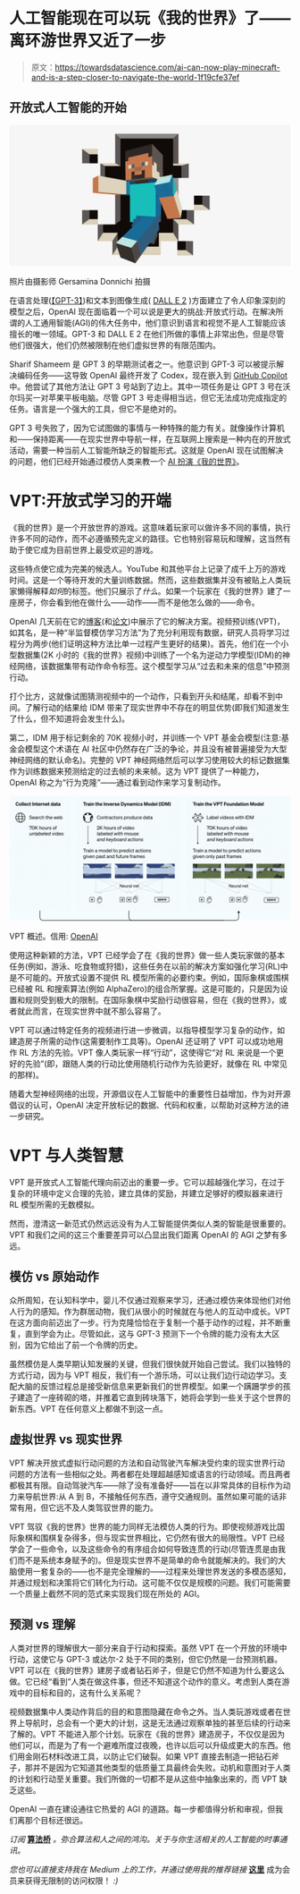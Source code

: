# 人工智能现在可以玩《我的世界》了——离环游世界又近了一步

> 原文：<https://towardsdatascience.com/ai-can-now-play-minecraft-and-is-a-step-closer-to-navigate-the-world-1f19cfe37ef>

## 开放式人工智能的开始

![](img/0464a7331aebdc9a337aaad740a2bf2b.png)

照片由摄影师 Gersamina Donnichi 拍摄

在语言处理([【GPT-3】](/gpt-3-a-complete-overview-190232eb25fd))和文本到图像生成( [DALL E 2](/dall-e-2-explained-the-promise-and-limitations-of-a-revolutionary-ai-3faf691be220) )方面建立了令人印象深刻的模型之后，OpenAI 现在面临着一个可以说是更大的挑战:开放式行动。在解决所谓的人工通用智能(AGI)的伟大任务中，他们意识到语言和视觉不是人工智能应该擅长的唯一领域。GPT-3 和 DALL E 2 在他们所做的事情上非常出色，但是尽管他们很强大，他们仍然被限制在他们虚拟世界的有限范围内。

Sharif Shameem 是 GPT 3 的早期测试者之一。他意识到 GPT-3 可以被提示解决编码任务——这导致 OpenAI 最终开发了 Codex，现在嵌入到 [GitHub Copilot](/github-copilot-a-new-generation-of-ai-programmers-327e3c7ef3ae) 中。他尝试了其他方法让 GPT 3 号站到了边上。其中一项任务是让 GPT 3 号在沃尔玛买一对苹果平板电脑。尽管 GPT 3 号走得相当远，但它无法成功完成指定的任务。语言是一个强大的工具，但它不是绝对的。

GPT 3 号失败了，因为它试图做的事情与一种特殊的能力有关。就像操作计算机和——保持距离——在现实世界中导航一样，在互联网上搜索是一种内在的开放式活动，需要一种当前人工智能所缺乏的智能形式。这就是 OpenAI 现在试图解决的问题，他们已经开始通过模仿人类来教一个 [AI 扮演《我的世界》](https://openai.com/blog/vpt/)。

# VPT:开放式学习的开端

《我的世界》是一个开放世界的游戏。这意味着玩家可以做许多不同的事情，执行许多不同的动作，而不必遵循预先定义的路径。它也特别容易玩和理解，这当然有助于使它成为目前世界上最受欢迎的游戏。

这些特点使它成为完美的候选人。YouTube 和其他平台上记录了成千上万的游戏时间。这是一个等待开发的大量训练数据。然而，这些数据集并没有被贴上人类玩家懒得解释*如何*的标签。他们只展示了*什么*。如果一个玩家在《我的世界》建了一座房子，你会看到他在做什么——动作——而不是他怎么做的——命令。

OpenAI 几天前在它的[博客](https://openai.com/blog/vpt/)(和[论文](https://cdn.openai.com/vpt/Paper.pdf))中展示了它的解决方案。视频预训练(VPT)，如其名，是一种“半监督模仿学习方法”为了充分利用现有数据，研究人员将学习过程分为两步(他们证明这种方法比单一过程产生更好的结果)。首先，他们在一个小型数据集(2K 小时的《我的世界》视频)中训练了一个名为逆动力学模型(IDM)的神经网络，该数据集带有动作命令标签。这个模型学习从“过去和未来的信息”中预测行动。

打个比方，这就像试图猜测视频中的一个动作，只看到开头和结尾，却看不到中间。了解行动的结果给 IDM 带来了现实世界中不存在的明显优势(即我们知道发生了什么，但不知道将会发生什么)。

第二，IDM 用于标记剩余的 70K 视频小时，并训练一个 VPT 基金会模型(注意:基金会模型这个术语在 AI 社区中仍然存在广泛的争论，并且没有被普遍接受为大型神经网络的默认命名)。完整的 VPT 神经网络然后可以学习使用较大的标记数据集作为训练数据来预测给定的过去帧的未来帧。这为 VPT 提供了一种能力，OpenAI 称之为“行为克隆”——通过看到动作来学习复制动作。

![](img/9d39326aaa10659ad3475cba49905ae3.png)

VPT 概述。信用: [OpenAI](https://openai.com/blog/vpt/)

使用这种新颖的方法，VPT 已经学会了在《我的世界》做一些人类玩家做的基本任务(例如，游泳、吃食物或狩猎)，这些任务在以前的解决方案如强化学习(RL)中是不可能的。开放式设置不提供 RL 模型所需的必要约束。例如，国际象棋或围棋已经被 RL 和搜索算法(例如 AlphaZero)的组合所掌握。这是可能的，只是因为设置和规则受到极大的限制。在国际象棋中奖励行动很容易，但在《我的世界》，或者就此而言，在现实世界中就不那么容易了。

VPT 可以通过特定任务的视频进行进一步微调，以指导模型学习复杂的动作，如建造房子所需的动作(这需要制作工具等)。OpenAI 还证明了 VPT 可以成功地用作 RL 方法的先验。VPT 像人类玩家一样“行动”，这使得它“对 RL 来说是一个更好的先验”(即，跟随人类的行动比使用随机行动作为先验更好，就像在 RL 中常见的那样)。

随着大型神经网络的出现，开源倡议在人工智能中的重要性日益增加，作为对开源倡议的认可，OpenAI 决定开放标记的数据、代码和权重，以帮助对这种方法的进一步研究。

# VPT 与人类智慧

VPT 是开放式人工智能代理向前迈出的重要一步。它可以超越强化学习，在过于复杂的环境中定义合理的先验，建立具体的奖励，并建立足够好的模拟器来进行 RL 模型所需的无数模拟。

然而，澄清这一新范式仍然远远没有为人工智能提供类似人类的智能是很重要的。VPT 和我们之间的这三个重要差异可以凸显出我们距离 OpenAI 的 AGI 之梦有多远。

## 模仿 vs 原始动作

众所周知，在认知科学中，婴儿不仅通过观察来学习，还通过模仿来体现他们对他人行为的感知。作为群居动物，我们从很小的时候就在与他人的互动中成长。VPT 在这方面向前迈出了一步。行为克隆恰恰在于复制一个基于动作的过程，并不断重复，直到学会为止。尽管如此，这与 GPT-3 预测下一个令牌的能力没有太大区别，因为它给出了前一个令牌的历史。

虽然模仿是人类早期认知发展的关键，但我们很快就开始自己尝试。我们以独特的方式行动，因为与 VPT 相反，我们有一个游乐场，可以让我们边行动边学习。支配大脑的反馈过程总是接受新信息来更新我们的世界模型。如果一个蹒跚学步的孩子建造了一座砖砌的塔，并推着它直到砖块落下，她将会学到一些关于这个世界的新东西。VPT 在任何意义上都做不到这一点。

## **虚拟世界 vs 现实世界**

VPT 解决开放式虚拟行动问题的方法和自动驾驶汽车解决受约束的现实世界行动问题的方法有一些相似之处。两者都在处理超越感知或语言的行动领域。而且两者都极其有限。自动驾驶汽车——除了没有准备好——旨在以非常具体的目标作为动力来导航世界:从 A 到 B，不接触任何东西，遵守交通规则。虽然如果可能的话非常有用，但它远不及人类驾驭世界的能力。

VPT 驾驭《我的世界》世界的能力同样无法模仿人类的行为。即使视频游戏比国际象棋和围棋复杂得多，但与现实世界相比，它仍然有很大的局限性。VPT 已经学会了一些命令，以及这些命令的有序组合如何导致连贯的行动(尽管连贯是由我们而不是系统本身赋予的)。但是现实世界不是简单的命令就能解决的。我们的大脑使用一套复杂的——也不是完全理解的——过程来处理世界发送的多模态感知，并通过规划和决策将它们转化为行动。这可能不仅仅是规模的问题。我们可能需要一个质量上截然不同的范式来实现我们现在所处的 AGI。

## **预测 vs 理解**

人类对世界的理解很大一部分来自于行动和探索。虽然 VPT 在一个开放的环境中行动，这使它与 GPT-3 或达尔-2 处于不同的类别，但它仍然是一台预测机器。VPT 可以在《我的世界》建房子或者钻石斧子，但是它仍然不知道为什么要这么做。它已经“看到”人类在做这件事，但还不知道这个动作的意义。考虑到人类在游戏中的目标和目的，这有什么关系呢？

视频数据集中人类动作背后的目的和意图隐藏在命令之外。当人类玩游戏或者在世界上导航时，总会有一个更大的计划，这是无法通过观察单独的甚至后续的行动来了解的。VPT 不能进入那个计划。玩家在《我的世界》建造房子，不仅仅是因为他们可以，而是为了有一个避难所度过夜晚，也许以后可以升级成更大的东西。他们用金刚石材料改进工具，以防止它们破裂。如果 VPT 直接去制造一把钻石斧子，那并不是因为它知道其他类型的低质量工具最终会失败。动机和意图对于人类的计划和行动至关重要。我们所做的一切都不是从这些中抽象出来的，而 VPT 缺乏这些。

OpenAI 一直在建设通往它热爱的 AGI 的道路。每一步都值得分析和审视，但我们离那个目标还很远。

*订阅* [**算法桥**](https://thealgorithmicbridge.substack.com/) *。弥合算法和人之间的鸿沟。关于与你生活相关的人工智能的时事通讯。*

*您也可以直接支持我在 Medium 上的工作，并通过使用我的推荐链接* [**这里**](https://albertoromgar.medium.com/membership) 成为会员来获得无限制的访问权限！ *:)*